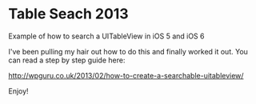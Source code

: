 Table Seach 2013
================

Example of how to search a UITableView in iOS 5 and iOS 6

I've been pulling my hair out how to do this and finally worked it out. You can read a step by step guide here:

http://wpguru.co.uk/2013/02/how-to-create-a-searchable-uitableview/

Enjoy!
